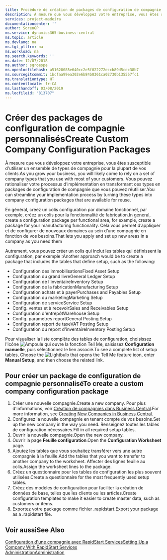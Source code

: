 ```yaml
---
title: Procédure de création de packages de configuration de compagnie personnalisés | Microsoft Docs
description: À mesure que vous développez votre entreprise, vous êtes susceptible d'utiliser un ensemble de types de compagnie pour la plupart de vos clients. Vous pouvez rationaliser votre processus d’implémentation en transformant ces types en packages de configuration de compagnie que vous pouvez réutiliser.
services: project-madeira
documentationcenter: ''
author: SorenGP
ms.service: dynamics365-business-central
ms.topic: article
ms.devlang: na
ms.tgt_pltfrm: na
ms.workload: na
ms.search.keywords: ''
ms.date: 12/07/2018
ms.author: sgroespe
ms.openlocfilehash: a51628085e640cc2e5f022272eccb89d5cec38b7
ms.sourcegitcommit: 1bcfaa99ea302e6b84b8361ca02730b135557fc1
ms.translationtype: HT
ms.contentlocale: fr-CA
ms.lasthandoff: 03/08/2019
ms.locfileid: "813707"
---
```

# <a name="create-custom-company-configuration-packages"></a><span data-ttu-id="70200-104">Créer des packages de configuration de compagnie personnalisés</span><span class="sxs-lookup"><span data-stu-id="70200-104">Create Custom Company Configuration Packages</span></span>
<span data-ttu-id="70200-105">À mesure que vous développez votre entreprise, vous êtes susceptible d'utiliser un ensemble de types de compagnie pour la plupart de vos clients.</span><span class="sxs-lookup"><span data-stu-id="70200-105">As you grow your business, you will likely come to rely on a set of company types that you use with most of your customers.</span></span> <span data-ttu-id="70200-106">Vous pouvez rationaliser votre processus d’implémentation en transformant ces types en packages de configuration de compagnie que vous pouvez réutiliser.</span><span class="sxs-lookup"><span data-stu-id="70200-106">You can streamline your implementation process by turning these types into company configuration packages that are available for reuse.</span></span>  

<span data-ttu-id="70200-107">En général, créez un colis configuration par domaine fonctionnel, par exemple, créez un colis pour la fonctionnalité de fabrication.</span><span class="sxs-lookup"><span data-stu-id="70200-107">In general, create a configuration package per functional area, for example, create a package for your manufacturing functionality.</span></span> <span data-ttu-id="70200-108">Cela vous permet d’appliquer et de configurer de nouveaux domaines au sein d’une compagnie en fonction de vos besoins.</span><span class="sxs-lookup"><span data-stu-id="70200-108">That lets you apply and set up new areas in a company as you need them</span></span>  

<span data-ttu-id="70200-109">Autrement, vous pouvez créer un colis qui inclut les tables qui définissent la configuration, par exemple :</span><span class="sxs-lookup"><span data-stu-id="70200-109">Another approach would be to create a package that includes the tables that define setup, such as the following:</span></span>  

-   <span data-ttu-id="70200-110">Configuration des immobilisations</span><span class="sxs-lookup"><span data-stu-id="70200-110">Fixed Asset Setup</span></span>  
-   <span data-ttu-id="70200-111">Configuration du grand livre</span><span class="sxs-lookup"><span data-stu-id="70200-111">General Ledger Setup</span></span>  
-   <span data-ttu-id="70200-112">Configuration de l'inventaire</span><span class="sxs-lookup"><span data-stu-id="70200-112">Inventory Setup</span></span>  
-   <span data-ttu-id="70200-113">Configuration de la fabrication</span><span class="sxs-lookup"><span data-stu-id="70200-113">Manufacturing Setup</span></span>  
-   <span data-ttu-id="70200-114">Configuration achats et à payer</span><span class="sxs-lookup"><span data-stu-id="70200-114">Purchases and Payables Setup</span></span>  
-   <span data-ttu-id="70200-115">Configuration du marketing</span><span class="sxs-lookup"><span data-stu-id="70200-115">Marketing Setup</span></span>  
-   <span data-ttu-id="70200-116">Configuration de service</span><span class="sxs-lookup"><span data-stu-id="70200-116">Service Setup</span></span>  
-   <span data-ttu-id="70200-117">Config. ventes et à recevoir</span><span class="sxs-lookup"><span data-stu-id="70200-117">Sales and Receivables Setup</span></span>  
-   <span data-ttu-id="70200-118">Configuration d'entrepôt</span><span class="sxs-lookup"><span data-stu-id="70200-118">Warehouse Setup</span></span>  
-   <span data-ttu-id="70200-119">Config. paramètres report</span><span class="sxs-lookup"><span data-stu-id="70200-119">General Posting Setup</span></span>  
-   <span data-ttu-id="70200-120">Configuration report de taxe</span><span class="sxs-lookup"><span data-stu-id="70200-120">VAT Posting Setup</span></span>  
-   <span data-ttu-id="70200-121">Configuration du report d'inventaire</span><span class="sxs-lookup"><span data-stu-id="70200-121">Inventory Posting Setup</span></span>  

<span data-ttu-id="70200-122">Pour visualiser la liste complète des tables de configuration, choisissez l'icône ![Ampoule qui ouvre la fonction Tell Me](media/ui-search/search_small.png "Dites-moi ce que vous voulez faire"), saisissez **Configuration manuelle**, puis sélectionnez le lien associé.</span><span class="sxs-lookup"><span data-stu-id="70200-122">To see a complete list of setup tables, Choose the ![Lightbulb that opens the Tell Me feature](media/ui-search/search_small.png "Tell me what you want to do") icon, enter **Manual Setup**, and then choose the related link.</span></span>  

## <a name="to-create-a-custom-company-configuration-package"></a><span data-ttu-id="70200-123">Pour créer un package de configuration de compagnie personnalisé</span><span class="sxs-lookup"><span data-stu-id="70200-123">To create a custom company configuration package</span></span>  
1.  <span data-ttu-id="70200-124">Créer une nouvelle compagnie.</span><span class="sxs-lookup"><span data-stu-id="70200-124">Create a new company.</span></span> <span data-ttu-id="70200-125">Pour plus d'informations, voir [Création de compagnies dans Business Central](about-new-company.md).</span><span class="sxs-lookup"><span data-stu-id="70200-125">For more information, see [Creating New Companies in Business Central](about-new-company.md).</span></span>  
3.  <span data-ttu-id="70200-126">Configurez la nouvelle compagnie en tenant compte de vos besoins.</span><span class="sxs-lookup"><span data-stu-id="70200-126">Set up the new company in the way you need.</span></span> <span data-ttu-id="70200-127">Renseignez toutes les tables de configuration nécessaires.</span><span class="sxs-lookup"><span data-stu-id="70200-127">Fill in all required setup tables.</span></span>  
4.  <span data-ttu-id="70200-128">Ouvrir la nouvelle compagnie.</span><span class="sxs-lookup"><span data-stu-id="70200-128">Open the new company.</span></span>
5. <span data-ttu-id="70200-129">Ouvrir la page **Feuille configuration**.</span><span class="sxs-lookup"><span data-stu-id="70200-129">Open the **Configuration Worksheet** page.</span></span>  
6.  <span data-ttu-id="70200-130">Ajoutez les tables que vous souhaitez transférer vers une autre compagnie à la feuille.</span><span class="sxs-lookup"><span data-stu-id="70200-130">Add the tables that you want to transfer to another company to the worksheet.</span></span> <span data-ttu-id="70200-131">Affecter des lignes feuille au colis.</span><span class="sxs-lookup"><span data-stu-id="70200-131">Assign the worksheet lines to the package.</span></span>  
7.  <span data-ttu-id="70200-132">Créez un questionnaire pour les tables de configuration les plus souvent utilisées.</span><span class="sxs-lookup"><span data-stu-id="70200-132">Create a questionnaire for the most frequently used setup tables.</span></span>  
8.  <span data-ttu-id="70200-133">Créez des modèles de configuration pour faciliter la création de données de base, telles que les clients ou les articles.</span><span class="sxs-lookup"><span data-stu-id="70200-133">Create configuration templates to make it easier to create master data, such as customers or items.</span></span>  
9.  <span data-ttu-id="70200-134">Exportez votre package comme fichier .rapidstart.</span><span class="sxs-lookup"><span data-stu-id="70200-134">Export your package as a .rapidstart file.</span></span>  

## <a name="see-also"></a><span data-ttu-id="70200-135">Voir aussi</span><span class="sxs-lookup"><span data-stu-id="70200-135">See Also</span></span>  
[<span data-ttu-id="70200-136">Configuration d'une compagnie avec RapidStart Services</span><span class="sxs-lookup"><span data-stu-id="70200-136">Setting Up a Company With RapidStart Services</span></span>](admin-set-up-a-company-with-rapidstart.md)  
[<span data-ttu-id="70200-137">Administration</span><span class="sxs-lookup"><span data-stu-id="70200-137">Administration</span></span>](admin-setup-and-administration.md)
